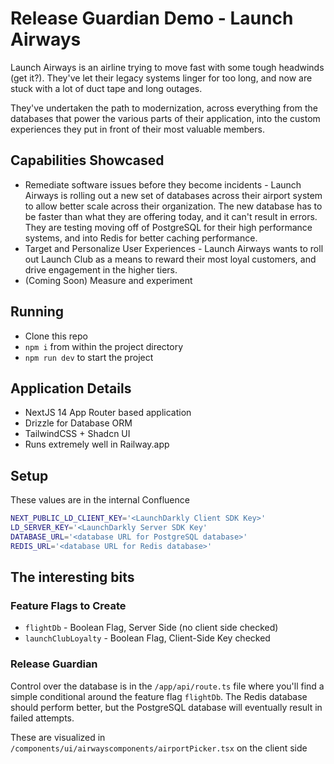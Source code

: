 # Release Guardian Demo - Launch Airways

Launch Airways is an airline trying to move fast with some tough headwinds (get it?). They've let their legacy systems linger for too long, and now are stuck with a lot of duct tape and long outages. 

They've undertaken the path to modernization, across everything from the databases that power the various parts of their application, into the custom experiences they put in front of their most valuable members. 

## Capabilities Showcased 

* Remediate software issues before they become incidents - Launch Airways is rolling out a new set of databases across their airport system to allow better scale across their organization. The new database has to be faster than what they are offering today, and it can't result in errors. They are testing moving off of PostgreSQL for their high performance systems, and into Redis for better caching performance. 
* Target and Personalize User Experiences - Launch Airways wants to roll out Launch Club as a means to reward their most loyal customers, and drive engagement in the higher tiers. 
* (Coming Soon) Measure and experiment

## Running 

* Clone this repo 
* `npm i` from within the project directory 
* `npm run dev` to start the project 

## Application Details 

* NextJS 14 App Router based application 
* Drizzle for Database ORM 
* TailwindCSS + Shadcn UI 
* Runs extremely well in Railway.app 

## Setup 

These values are in the internal Confluence

```bash 
NEXT_PUBLIC_LD_CLIENT_KEY='<LaunchDarkly Client SDK Key>'
LD_SERVER_KEY='<LaunchDarkly Server SDK Key'
DATABASE_URL='<database URL for PostgreSQL database>'
REDIS_URL='<database URL for Redis database>'
```

## The interesting bits 

### Feature Flags to Create 

* `flightDb` - Boolean Flag, Server Side (no client side checked)
* `launchClubLoyalty` -  Boolean Flag, Client-Side Key checked 

### Release Guardian
Control over the database is in the `/app/api/route.ts` file where you'll find a simple conditional around the feature flag `flightDb`. The Redis database should perform better, but the PostgreSQL database will eventually result in failed attempts. 

These are visualized in `/components/ui/airwayscomponents/airportPicker.tsx` on the client side